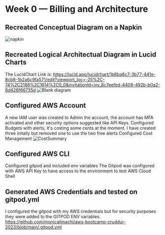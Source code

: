 # Week 0 — Billing and Architecture

## Recreated Conceptual Diagram on a Napkin
![napkin](https://user-images.githubusercontent.com/12466501/219552681-680c10ab-128e-473a-b521-12ed288d6e88.jpg)

## Recreated Logical Architectual Diagram in Lucid Charts
The LucidChart Link is: https://lucid.app/lucidchart/1b6ba6c7-3b77-441e-8cb8-1b2a6c9fa571/edit?viewport_loc=-25%2C-74%2C2188%2C1614%2C0_0&invitationId=inv_8c7eefed-4408-492b-b0a2-6d426f66735d
![Blank diagram](https://user-images.githubusercontent.com/12466501/219567818-7f730fea-f657-4655-974c-c8fcc6fb38c2.png)

## Configured AWS Account
A new IAM user was created to Admin the account, the account has MFA activated and other security options suggested like API Keys.
Configured Budgets with alerts, it's costing some cents at the moment. I have created three initally but removed one to use the two free alerts
Configured Cost Management
![CostSummary](https://user-images.githubusercontent.com/12466501/227066680-0751b7f4-fa1e-4c48-9c9f-ce6b6af4feb9.jpg)

## Configured AWS CLI
Configured gitpod and included env variables
The Gitpod was configured with AWS API Key to have access to the environment to test AWS Cloud Shell

## Generated AWS Credentials and tested on gitpod.yml
I configured the gitpod with my AWS credentials but for security purposes they were added to the GITPOD ENV variables.
https://github.com/monicalimachi/aws-bootcamp-cruddur-2023/blob/main/.gitpod.yml
